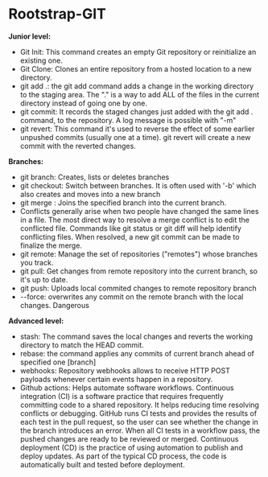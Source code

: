 # Rootstrap-GIT
**Junior level:**
- Git Init: This command creates an empty Git repository or reinitialize an existing one.
- Git Clone: Clones an entire repository from a hosted location to a new directory.
- git add .: the git add command adds a change in the working directory to the staging area. The "." is a way to add ALL of the files in the current directory instead of going one by one.
- git commit: It records the staged changes just added with the git add . command, to the repository. A log message is possible with "-m"
- git revert: This command it's used to reverse the effect of some earlier unpushed commits (usually one at a time). git revert <commit> will create a new commit with the reverted changes.

**Branches:** 
- git branch: Creates, lists or deletes branches
- git checkout: Switch between branches. It is often used with '-b' which also creates and moves into a new branch
- git merge <branch>: Joins the specified branch into the current branch.
- Conflicts generally arise when two people have changed the same lines in a file. The most direct way to resolve a merge conflict is to edit the conflicted file. Commands like git status or git diff will help identify conflicting files. When resolved, a new git commit can be made to finalize the merge.
- git remote: Manage the set of repositories ("remotes") whose branches you track. 
- git pull: Get changes from remote repository into the current branch, so it's up to date.
- git push: Uploads local commited changes to remote repository branch
- --force: overwrites any commit on the remote branch with the local changes. Dangerous

**Advanced level:**
- stash: The command saves the local changes and reverts the working directory to match the HEAD commit.
- rebase: the command applies any commits of current branch ahead of specified one [branch]
- webhooks: Repository webhooks allows to receive HTTP POST payloads whenever certain events happen in a repository.
- Github actions: Helps automate software workflows. Continuous integration (CI) is a software practice that requires frequently committing code to a shared repository. It helps reducing time resolving conflicts or debugging. GitHub runs CI tests and provides the results of each test in the pull request, so the user can see whether the change in the branch introduces an error. When all CI tests in a workflow pass, the pushed changes are ready to be reviewed or merged. Continuous deployment (CD) is the practice of using automation to publish and deploy updates. As part of the typical CD process, the code is automatically built and tested before deployment. 
